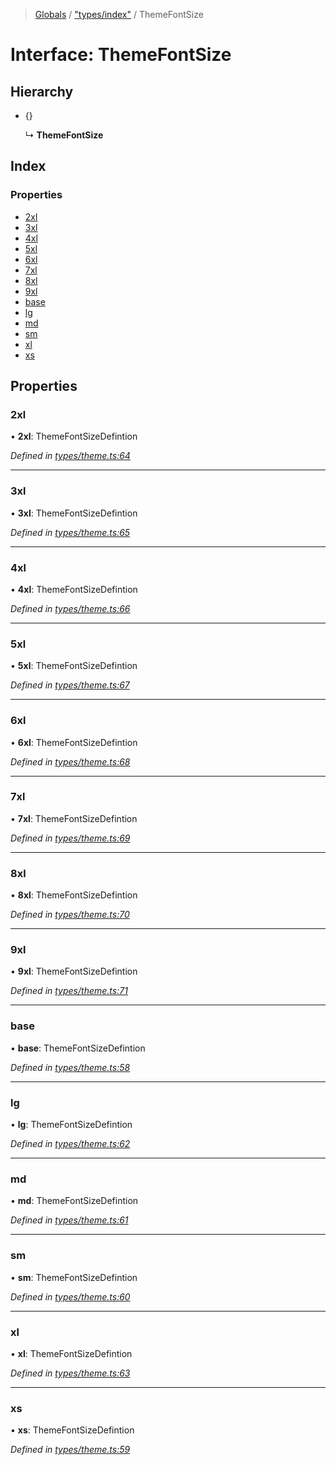 > [Globals](../README.md) / ["types/index"](../modules/_types_index_.md) / ThemeFontSize

# Interface: ThemeFontSize

## Hierarchy

- {}

  ↳ **ThemeFontSize**

## Index

### Properties

- [2xl](_types_index_.themefontsize.md#2xl)
- [3xl](_types_index_.themefontsize.md#3xl)
- [4xl](_types_index_.themefontsize.md#4xl)
- [5xl](_types_index_.themefontsize.md#5xl)
- [6xl](_types_index_.themefontsize.md#6xl)
- [7xl](_types_index_.themefontsize.md#7xl)
- [8xl](_types_index_.themefontsize.md#8xl)
- [9xl](_types_index_.themefontsize.md#9xl)
- [base](_types_index_.themefontsize.md#base)
- [lg](_types_index_.themefontsize.md#lg)
- [md](_types_index_.themefontsize.md#md)
- [sm](_types_index_.themefontsize.md#sm)
- [xl](_types_index_.themefontsize.md#xl)
- [xs](_types_index_.themefontsize.md#xs)

## Properties

### 2xl

• **2xl**: ThemeFontSizeDefintion

_Defined in [types/theme.ts:64](https://github.com/kenoxa/beamwind/blob/main/packages/beamwind/src/types/theme.ts#L64)_

---

### 3xl

• **3xl**: ThemeFontSizeDefintion

_Defined in [types/theme.ts:65](https://github.com/kenoxa/beamwind/blob/main/packages/beamwind/src/types/theme.ts#L65)_

---

### 4xl

• **4xl**: ThemeFontSizeDefintion

_Defined in [types/theme.ts:66](https://github.com/kenoxa/beamwind/blob/main/packages/beamwind/src/types/theme.ts#L66)_

---

### 5xl

• **5xl**: ThemeFontSizeDefintion

_Defined in [types/theme.ts:67](https://github.com/kenoxa/beamwind/blob/main/packages/beamwind/src/types/theme.ts#L67)_

---

### 6xl

• **6xl**: ThemeFontSizeDefintion

_Defined in [types/theme.ts:68](https://github.com/kenoxa/beamwind/blob/main/packages/beamwind/src/types/theme.ts#L68)_

---

### 7xl

• **7xl**: ThemeFontSizeDefintion

_Defined in [types/theme.ts:69](https://github.com/kenoxa/beamwind/blob/main/packages/beamwind/src/types/theme.ts#L69)_

---

### 8xl

• **8xl**: ThemeFontSizeDefintion

_Defined in [types/theme.ts:70](https://github.com/kenoxa/beamwind/blob/main/packages/beamwind/src/types/theme.ts#L70)_

---

### 9xl

• **9xl**: ThemeFontSizeDefintion

_Defined in [types/theme.ts:71](https://github.com/kenoxa/beamwind/blob/main/packages/beamwind/src/types/theme.ts#L71)_

---

### base

• **base**: ThemeFontSizeDefintion

_Defined in [types/theme.ts:58](https://github.com/kenoxa/beamwind/blob/main/packages/beamwind/src/types/theme.ts#L58)_

---

### lg

• **lg**: ThemeFontSizeDefintion

_Defined in [types/theme.ts:62](https://github.com/kenoxa/beamwind/blob/main/packages/beamwind/src/types/theme.ts#L62)_

---

### md

• **md**: ThemeFontSizeDefintion

_Defined in [types/theme.ts:61](https://github.com/kenoxa/beamwind/blob/main/packages/beamwind/src/types/theme.ts#L61)_

---

### sm

• **sm**: ThemeFontSizeDefintion

_Defined in [types/theme.ts:60](https://github.com/kenoxa/beamwind/blob/main/packages/beamwind/src/types/theme.ts#L60)_

---

### xl

• **xl**: ThemeFontSizeDefintion

_Defined in [types/theme.ts:63](https://github.com/kenoxa/beamwind/blob/main/packages/beamwind/src/types/theme.ts#L63)_

---

### xs

• **xs**: ThemeFontSizeDefintion

_Defined in [types/theme.ts:59](https://github.com/kenoxa/beamwind/blob/main/packages/beamwind/src/types/theme.ts#L59)_
